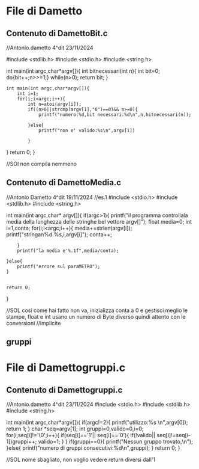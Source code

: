 # File di Dametto

## Contenuto di DamettoBit.c

//Antonio.dametto 4^dit 23/11/2024

#include <stdlib.h>
#include <stdio.h>
#include <string.h>

int main(int argc,char*argv[]){
	int bitnecessari(int n){
		int bit=0;
		do{bit++;n>>=1;}
		while(n>0);
		return bit;
	}
	
	int main(int argc,char*argv[]){
		int i=1;
		for(i;i<argc;i++){
			int n=atoi(argv[i]);
			if((n>0||strcmp(argv[1],"0")==0)&& n>=0){
				printf("numero:%d,bit necessari:%d\n",n,bitnecessari(n));
				
			}else{
				printf("non e' valido:%s\n",argv[i])
				
			}
		
}
	return 0;
}

//SOl non compila nemmeno

## Contenuto di DamettoMedia.c

//Antonio Dametto 4^dit 19/11/2024
//es.1
#include <stdio.h>
#include <stdlib.h>
#include <string.h>

int main(int argc,char* argv[]){
	if(argc>1){
		printf("il programma controllala media della lunghezza delle stringhe bel vettore argv[]");
		float media=0;
		int i=1,conta;
		for(i;i<argc;i++){
			media+=strlen(argv[i]);
			printf("stringan%d.%s,i,argv[i]");
			conta++;
			
		}
		printf("la media e'%.1f",media/conta);
		
	}else{
		printf("errore sul paraMETRO");
	}
	
	
	return 0;
}

//SOL cosí come hai fatto non va, inizializza conta a 0 e gestisci meglio le stampe, float e int usano un numero di Byte diverso quindi attento con le conversioni 
//implicite

## gruppi
# File di Damettogruppi.c

## Contenuto di Damettogruppi.c

//Antonio.dametto 4^dit 23/11/2024
#include <stdio.h>
#include <stdlib.h>
#include <string.h>

int main(int argc,char*argv[]){
	if(argc!=2){
		printf("utilizzo:%s <sequenza>\n",argv[0]);
			return 1;
	}
	char *seq=argv[1];
	int gruppi=0,valido=0,i=0;
	for(i;seq[i]!='\0';i++){
		if(seq[i]=='1'|| seq[i]=='0'){
			if(!valido|| seq[i]!=seq[i-1])gruppi++;
			valido=1;
		}
	}
	if(gruppi==0){
		printf("Nessun gruppo trovato,\n");
	}else{
		printf("numero di gruppi consecutivi:%d\n",gruppi);
	}
	return 0;
}


//SOL nome sbagliato, non voglio vedere return diversi dall'1
